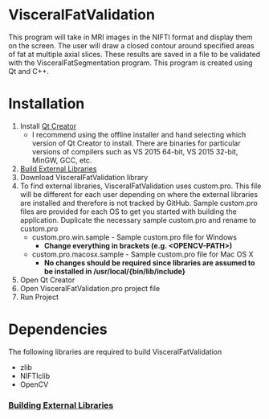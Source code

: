 # VisceralFatValidation
This program will take in MRI images in the NIFTI format and display them on the screen. The user will draw a closed contour around specified areas of fat at multiple axial slices. These results are saved in a file to be validated with the VisceralFatSegmentation program. This program is created using Qt and C++.

# Installation
1. Install [Qt Creator](https://www.qt.io/)
    * I recommend using the offline installer and hand selecting which version of Qt Creator to install. There are binaries for particular versions of compilers such as VS 2015 64-bit, VS 2015 32-bit, MinGW, GCC, etc. 
2. [Build External Libraries](https://github.com/addisonElliott/VisceralFatValidation/wiki/Building-External-Libraries)
3. Download VisceralFatValidation library
4. To find external libraries, VisceralFatValidation uses custom.pro. This file will be different for each user depending on where the external libraries are installed and therefore is not tracked by GitHub. Sample custom.pro files are provided for each OS to get you started with building the application. Duplicate the necessary sample custom.pro and rename to custom.pro
    * custom.pro.win.sample - Sample custom.pro file for Windows
        * __Change everything in brackets (e.g. \<OPENCV-PATH\>)__
    * custom.pro.macosx.sample - Sample custom.pro file for Mac OS X
        * __No changes should be required since libraries are assumed to be installed in /usr/local/{bin/lib/include}__
5. Open Qt Creator
6. Open VisceralFatValidation.pro project file
7. Run Project

# Dependencies
The following libraries are required to build VisceralFatValidation
* zlib
* NIFTIclib
* OpenCV

### [Building External Libraries](https://github.com/addisonElliott/VisceralFatValidation/wiki/Building-External-Libraries)
